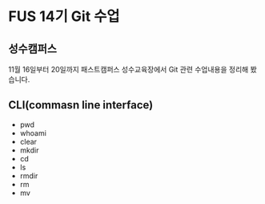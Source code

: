 # FUS 14기 Git 수업
## 성수캠퍼스
11월 16일부터 20일까지 패스트캠퍼스 성수교육장에서 Git 관련 수업내용을 정리해 봤습니다.

## CLI(commasn line interface)
- pwd
- whoami
- clear
- mkdir
- cd
- ls
- rmdir
- rm
- mv
